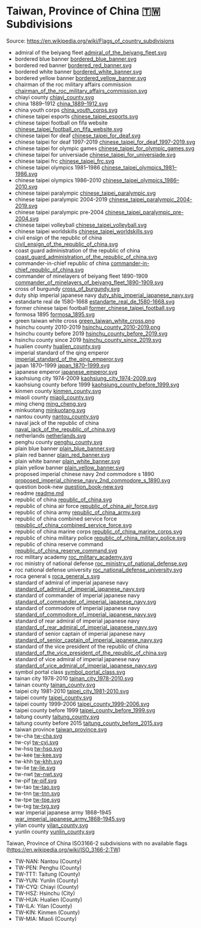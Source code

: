 # Taiwan, Province of China 🇹🇼 Subdivisions

Source: https://en.wikipedia.org/wiki/Flags_of_country_subdivisions

* admiral of the beiyang fleet [admiral_of_the_beiyang_fleet.svg](https://github.com/amckenna41/iso3166-flag-icons/blob/main/iso3166-2-icons/TW/admiral_of_the_beiyang_fleet.svg)
* bordered blue banner [bordered_blue_banner.svg](https://github.com/amckenna41/iso3166-flag-icons/blob/main/iso3166-2-icons/TW/bordered_blue_banner.svg)
* bordered red banner [bordered_red_banner.svg](https://github.com/amckenna41/iso3166-flag-icons/blob/main/iso3166-2-icons/TW/bordered_red_banner.svg)
* bordered white banner [bordered_white_banner.svg](https://github.com/amckenna41/iso3166-flag-icons/blob/main/iso3166-2-icons/TW/bordered_white_banner.svg)
* bordered yellow banner [bordered_yellow_banner.svg](https://github.com/amckenna41/iso3166-flag-icons/blob/main/iso3166-2-icons/TW/bordered_yellow_banner.svg)
* chairman of the roc military affairs commission [chairman_of_the_roc_military_affairs_commission.svg](https://github.com/amckenna41/iso3166-flag-icons/blob/main/iso3166-2-icons/TW/chairman_of_the_roc_military_affairs_commission.svg)
* chiayi county [chiayi_county.svg](https://github.com/amckenna41/iso3166-flag-icons/blob/main/iso3166-2-icons/TW/chiayi_county.svg)
* china 1889–1912 [china_1889–1912.svg](https://github.com/amckenna41/iso3166-flag-icons/blob/main/iso3166-2-icons/TW/china_1889–1912.svg)
* china youth corps [china_youth_corps.svg](https://github.com/amckenna41/iso3166-flag-icons/blob/main/iso3166-2-icons/TW/china_youth_corps.svg)
* chinese taipei esports [chinese_taipei_esports.svg](https://github.com/amckenna41/iso3166-flag-icons/blob/main/iso3166-2-icons/TW/chinese_taipei_esports.svg)
* chinese taipei football on fifa website [chinese_taipei_football_on_fifa_website.svg](https://github.com/amckenna41/iso3166-flag-icons/blob/main/iso3166-2-icons/TW/chinese_taipei_football_on_fifa_website.svg)
* chinese taipei for deaf [chinese_taipei_for_deaf.svg](https://github.com/amckenna41/iso3166-flag-icons/blob/main/iso3166-2-icons/TW/chinese_taipei_for_deaf.svg)
* chinese taipei for deaf 1997-2019 [chinese_taipei_for_deaf_1997-2019.svg](https://github.com/amckenna41/iso3166-flag-icons/blob/main/iso3166-2-icons/TW/chinese_taipei_for_deaf_1997-2019.svg)
* chinese taipei for olympic games [chinese_taipei_for_olympic_games.svg](https://github.com/amckenna41/iso3166-flag-icons/blob/main/iso3166-2-icons/TW/chinese_taipei_for_olympic_games.svg)
* chinese taipei for universiade [chinese_taipei_for_universiade.svg](https://github.com/amckenna41/iso3166-flag-icons/blob/main/iso3166-2-icons/TW/chinese_taipei_for_universiade.svg)
* chinese taipei frc [chinese_taipei_frc.svg](https://github.com/amckenna41/iso3166-flag-icons/blob/main/iso3166-2-icons/TW/chinese_taipei_frc.svg)
* chinese taipei olympics 1981–1986 [chinese_taipei_olympics_1981–1986.svg](https://github.com/amckenna41/iso3166-flag-icons/blob/main/iso3166-2-icons/TW/chinese_taipei_olympics_1981–1986.svg)
* chinese taipei olympics 1986–2010 [chinese_taipei_olympics_1986–2010.svg](https://github.com/amckenna41/iso3166-flag-icons/blob/main/iso3166-2-icons/TW/chinese_taipei_olympics_1986–2010.svg)
* chinese taipei paralympic [chinese_taipei_paralympic.svg](https://github.com/amckenna41/iso3166-flag-icons/blob/main/iso3166-2-icons/TW/chinese_taipei_paralympic.svg)
* chinese taipei paralympic 2004-2019 [chinese_taipei_paralympic_2004-2019.svg](https://github.com/amckenna41/iso3166-flag-icons/blob/main/iso3166-2-icons/TW/chinese_taipei_paralympic_2004-2019.svg)
* chinese taipei paralympic pre-2004 [chinese_taipei_paralympic_pre-2004.svg](https://github.com/amckenna41/iso3166-flag-icons/blob/main/iso3166-2-icons/TW/chinese_taipei_paralympic_pre-2004.svg)
* chinese taipei volleyball [chinese_taipei_volleyball.svg](https://github.com/amckenna41/iso3166-flag-icons/blob/main/iso3166-2-icons/TW/chinese_taipei_volleyball.svg)
* chinese taipei worldskills [chinese_taipei_worldskills.svg](https://github.com/amckenna41/iso3166-flag-icons/blob/main/iso3166-2-icons/TW/chinese_taipei_worldskills.svg)
* civil ensign of the republic of china [civil_ensign_of_the_republic_of_china.svg](https://github.com/amckenna41/iso3166-flag-icons/blob/main/iso3166-2-icons/TW/civil_ensign_of_the_republic_of_china.svg)
* coast guard administration of the republic of china [coast_guard_administration_of_the_republic_of_china.svg](https://github.com/amckenna41/iso3166-flag-icons/blob/main/iso3166-2-icons/TW/coast_guard_administration_of_the_republic_of_china.svg)
* commander-in-chief republic of china [commander-in-chief_republic_of_china.svg](https://github.com/amckenna41/iso3166-flag-icons/blob/main/iso3166-2-icons/TW/commander-in-chief_republic_of_china.svg)
* commander of minelayers of beiyang fleet 1890-1909 [commander_of_minelayers_of_beiyang_fleet_1890-1909.svg](https://github.com/amckenna41/iso3166-flag-icons/blob/main/iso3166-2-icons/TW/commander_of_minelayers_of_beiyang_fleet_1890-1909.svg)
* cross of burgundy [cross_of_burgundy.svg](https://github.com/amckenna41/iso3166-flag-icons/blob/main/iso3166-2-icons/TW/cross_of_burgundy.svg)
* duty ship imperial japanese navy [duty_ship_imperial_japanese_navy.svg](https://github.com/amckenna41/iso3166-flag-icons/blob/main/iso3166-2-icons/TW/duty_ship_imperial_japanese_navy.svg)
* estandarte real de 1580-1668 [estandarte_real_de_1580-1668.svg](https://github.com/amckenna41/iso3166-flag-icons/blob/main/iso3166-2-icons/TW/estandarte_real_de_1580-1668.svg)
* former chinese taipei football [former_chinese_taipei_football.svg](https://github.com/amckenna41/iso3166-flag-icons/blob/main/iso3166-2-icons/TW/former_chinese_taipei_football.svg)
* formosa 1895 [formosa_1895.svg](https://github.com/amckenna41/iso3166-flag-icons/blob/main/iso3166-2-icons/TW/formosa_1895.svg)
* green taiwan white cross [green_taiwan_white_cross.png](https://github.com/amckenna41/iso3166-flag-icons/blob/main/iso3166-2-icons/TW/green_taiwan_white_cross.png)
* hsinchu county 2010-2019 [hsinchu_county_2010-2019.png](https://github.com/amckenna41/iso3166-flag-icons/blob/main/iso3166-2-icons/TW/hsinchu_county_2010-2019.png)
* hsinchu county before 2019 [hsinchu_county_before_2019.svg](https://github.com/amckenna41/iso3166-flag-icons/blob/main/iso3166-2-icons/TW/hsinchu_county_before_2019.svg)
* hsinchu county since 2019 [hsinchu_county_since_2019.svg](https://github.com/amckenna41/iso3166-flag-icons/blob/main/iso3166-2-icons/TW/hsinchu_county_since_2019.svg)
* hualien county [hualien_county.svg](https://github.com/amckenna41/iso3166-flag-icons/blob/main/iso3166-2-icons/TW/hualien_county.svg)
* imperial standard of the qing emperor [imperial_standard_of_the_qing_emperor.svg](https://github.com/amckenna41/iso3166-flag-icons/blob/main/iso3166-2-icons/TW/imperial_standard_of_the_qing_emperor.svg)
* japan 1870–1999 [japan_1870–1999.svg](https://github.com/amckenna41/iso3166-flag-icons/blob/main/iso3166-2-icons/TW/japan_1870–1999.svg)
* japanese emperor [japanese_emperor.svg](https://github.com/amckenna41/iso3166-flag-icons/blob/main/iso3166-2-icons/TW/japanese_emperor.svg)
* kaohsiung city 1974-2009 [kaohsiung_city_1974-2009.svg](https://github.com/amckenna41/iso3166-flag-icons/blob/main/iso3166-2-icons/TW/kaohsiung_city_1974-2009.svg)
* kaohsiung county before 1999 [kaohsiung_county_before_1999.svg](https://github.com/amckenna41/iso3166-flag-icons/blob/main/iso3166-2-icons/TW/kaohsiung_county_before_1999.svg)
* kinmen county [kinmen_county.svg](https://github.com/amckenna41/iso3166-flag-icons/blob/main/iso3166-2-icons/TW/kinmen_county.svg)
* miaoli county [miaoli_county.svg](https://github.com/amckenna41/iso3166-flag-icons/blob/main/iso3166-2-icons/TW/miaoli_county.svg)
* ming cheng [ming_cheng.svg](https://github.com/amckenna41/iso3166-flag-icons/blob/main/iso3166-2-icons/TW/ming_cheng.svg)
* minkuotang [minkuotang.svg](https://github.com/amckenna41/iso3166-flag-icons/blob/main/iso3166-2-icons/TW/minkuotang.svg)
* nantou county [nantou_county.svg](https://github.com/amckenna41/iso3166-flag-icons/blob/main/iso3166-2-icons/TW/nantou_county.svg)
* naval jack of the republic of china [naval_jack_of_the_republic_of_china.svg](https://github.com/amckenna41/iso3166-flag-icons/blob/main/iso3166-2-icons/TW/naval_jack_of_the_republic_of_china.svg)
* netherlands [netherlands.svg](https://github.com/amckenna41/iso3166-flag-icons/blob/main/iso3166-2-icons/TW/netherlands.svg)
* penghu county [penghu_county.svg](https://github.com/amckenna41/iso3166-flag-icons/blob/main/iso3166-2-icons/TW/penghu_county.svg)
* plain blue banner [plain_blue_banner.svg](https://github.com/amckenna41/iso3166-flag-icons/blob/main/iso3166-2-icons/TW/plain_blue_banner.svg)
* plain red banner [plain_red_banner.svg](https://github.com/amckenna41/iso3166-flag-icons/blob/main/iso3166-2-icons/TW/plain_red_banner.svg)
* plain white banner [plain_white_banner.svg](https://github.com/amckenna41/iso3166-flag-icons/blob/main/iso3166-2-icons/TW/plain_white_banner.svg)
* plain yellow banner [plain_yellow_banner.svg](https://github.com/amckenna41/iso3166-flag-icons/blob/main/iso3166-2-icons/TW/plain_yellow_banner.svg)
* proposed imperial chinese navy 2nd commodore s 1890 [proposed_imperial_chinese_navy_2nd_commodore_s_1890.svg](https://github.com/amckenna41/iso3166-flag-icons/blob/main/iso3166-2-icons/TW/proposed_imperial_chinese_navy_2nd_commodore_s_1890.svg)
* question book-new [question_book-new.svg](https://github.com/amckenna41/iso3166-flag-icons/blob/main/iso3166-2-icons/TW/question_book-new.svg)
* readme [readme.md](https://github.com/amckenna41/iso3166-flag-icons/blob/main/iso3166-2-icons/TW/readme.md)
* republic of china [republic_of_china.svg](https://github.com/amckenna41/iso3166-flag-icons/blob/main/iso3166-2-icons/TW/republic_of_china.svg)
* republic of china air force [republic_of_china_air_force.svg](https://github.com/amckenna41/iso3166-flag-icons/blob/main/iso3166-2-icons/TW/republic_of_china_air_force.svg)
* republic of china army [republic_of_china_army.svg](https://github.com/amckenna41/iso3166-flag-icons/blob/main/iso3166-2-icons/TW/republic_of_china_army.svg)
* republic of china combined service force [republic_of_china_combined_service_force.svg](https://github.com/amckenna41/iso3166-flag-icons/blob/main/iso3166-2-icons/TW/republic_of_china_combined_service_force.svg)
* republic of china marine corps [republic_of_china_marine_corps.svg](https://github.com/amckenna41/iso3166-flag-icons/blob/main/iso3166-2-icons/TW/republic_of_china_marine_corps.svg)
* republic of china military police [republic_of_china_military_police.svg](https://github.com/amckenna41/iso3166-flag-icons/blob/main/iso3166-2-icons/TW/republic_of_china_military_police.svg)
* republic of china reserve command [republic_of_china_reserve_command.svg](https://github.com/amckenna41/iso3166-flag-icons/blob/main/iso3166-2-icons/TW/republic_of_china_reserve_command.svg)
* roc military academy [roc_military_academy.svg](https://github.com/amckenna41/iso3166-flag-icons/blob/main/iso3166-2-icons/TW/roc_military_academy.svg)
* roc ministry of national defense [roc_ministry_of_national_defense.svg](https://github.com/amckenna41/iso3166-flag-icons/blob/main/iso3166-2-icons/TW/roc_ministry_of_national_defense.svg)
* roc national defense university [roc_national_defense_university.svg](https://github.com/amckenna41/iso3166-flag-icons/blob/main/iso3166-2-icons/TW/roc_national_defense_university.svg)
* roca general s [roca_general_s.svg](https://github.com/amckenna41/iso3166-flag-icons/blob/main/iso3166-2-icons/TW/roca_general_s.svg)
* standard of admiral of imperial japanese navy [standard_of_admiral_of_imperial_japanese_navy.svg](https://github.com/amckenna41/iso3166-flag-icons/blob/main/iso3166-2-icons/TW/standard_of_admiral_of_imperial_japanese_navy.svg)
* standard of commander of imperial japanese navy [standard_of_commander_of_imperial_japanese_navy.svg](https://github.com/amckenna41/iso3166-flag-icons/blob/main/iso3166-2-icons/TW/standard_of_commander_of_imperial_japanese_navy.svg)
* standard of commodore of imperial japanese navy [standard_of_commodore_of_imperial_japanese_navy.svg](https://github.com/amckenna41/iso3166-flag-icons/blob/main/iso3166-2-icons/TW/standard_of_commodore_of_imperial_japanese_navy.svg)
* standard of rear admiral of imperial japanese navy [standard_of_rear_admiral_of_imperial_japanese_navy.svg](https://github.com/amckenna41/iso3166-flag-icons/blob/main/iso3166-2-icons/TW/standard_of_rear_admiral_of_imperial_japanese_navy.svg)
* standard of senior captain of imperial japanese navy [standard_of_senior_captain_of_imperial_japanese_navy.svg](https://github.com/amckenna41/iso3166-flag-icons/blob/main/iso3166-2-icons/TW/standard_of_senior_captain_of_imperial_japanese_navy.svg)
* standard of the vice president of the republic of china [standard_of_the_vice_president_of_the_republic_of_china.svg](https://github.com/amckenna41/iso3166-flag-icons/blob/main/iso3166-2-icons/TW/standard_of_the_vice_president_of_the_republic_of_china.svg)
* standard of vice admiral of imperial japanese navy [standard_of_vice_admiral_of_imperial_japanese_navy.svg](https://github.com/amckenna41/iso3166-flag-icons/blob/main/iso3166-2-icons/TW/standard_of_vice_admiral_of_imperial_japanese_navy.svg)
* symbol portal class [symbol_portal_class.svg](https://github.com/amckenna41/iso3166-flag-icons/blob/main/iso3166-2-icons/TW/symbol_portal_class.svg)
* tainan city 1978-2010 [tainan_city_1978-2010.svg](https://github.com/amckenna41/iso3166-flag-icons/blob/main/iso3166-2-icons/TW/tainan_city_1978-2010.svg)
* tainan county [tainan_county.svg](https://github.com/amckenna41/iso3166-flag-icons/blob/main/iso3166-2-icons/TW/tainan_county.svg)
* taipei city 1981-2010 [taipei_city_1981-2010.svg](https://github.com/amckenna41/iso3166-flag-icons/blob/main/iso3166-2-icons/TW/taipei_city_1981-2010.svg)
* taipei county [taipei_county.svg](https://github.com/amckenna41/iso3166-flag-icons/blob/main/iso3166-2-icons/TW/taipei_county.svg)
* taipei county 1999-2006 [taipei_county_1999-2006.svg](https://github.com/amckenna41/iso3166-flag-icons/blob/main/iso3166-2-icons/TW/taipei_county_1999-2006.svg)
* taipei county before 1999 [taipei_county_before_1999.svg](https://github.com/amckenna41/iso3166-flag-icons/blob/main/iso3166-2-icons/TW/taipei_county_before_1999.svg)
* taitung county [taitung_county.svg](https://github.com/amckenna41/iso3166-flag-icons/blob/main/iso3166-2-icons/TW/taitung_county.svg)
* taitung county before 2015 [taitung_county_before_2015.svg](https://github.com/amckenna41/iso3166-flag-icons/blob/main/iso3166-2-icons/TW/taitung_county_before_2015.svg)
* taiwan province [taiwan_province.svg](https://github.com/amckenna41/iso3166-flag-icons/blob/main/iso3166-2-icons/TW/taiwan_province.svg)
* tw-cha [tw-cha.svg](https://github.com/amckenna41/iso3166-flag-icons/blob/main/iso3166-2-icons/TW/tw-cha.svg)
* tw-cyi [tw-cyi.svg](https://github.com/amckenna41/iso3166-flag-icons/blob/main/iso3166-2-icons/TW/tw-cyi.svg)
* tw-hsq [tw-hsq.svg](https://github.com/amckenna41/iso3166-flag-icons/blob/main/iso3166-2-icons/TW/tw-hsq.svg)
* tw-kee [tw-kee.svg](https://github.com/amckenna41/iso3166-flag-icons/blob/main/iso3166-2-icons/TW/tw-kee.svg)
* tw-khh [tw-khh.svg](https://github.com/amckenna41/iso3166-flag-icons/blob/main/iso3166-2-icons/TW/tw-khh.svg)
* tw-lie [tw-lie.svg](https://github.com/amckenna41/iso3166-flag-icons/blob/main/iso3166-2-icons/TW/tw-lie.svg)
* tw-nwt [tw-nwt.svg](https://github.com/amckenna41/iso3166-flag-icons/blob/main/iso3166-2-icons/TW/tw-nwt.svg)
* tw-pif [tw-pif.svg](https://github.com/amckenna41/iso3166-flag-icons/blob/main/iso3166-2-icons/TW/tw-pif.svg)
* tw-tao [tw-tao.svg](https://github.com/amckenna41/iso3166-flag-icons/blob/main/iso3166-2-icons/TW/tw-tao.svg)
* tw-tnn [tw-tnn.svg](https://github.com/amckenna41/iso3166-flag-icons/blob/main/iso3166-2-icons/TW/tw-tnn.svg)
* tw-tpe [tw-tpe.svg](https://github.com/amckenna41/iso3166-flag-icons/blob/main/iso3166-2-icons/TW/tw-tpe.svg)
* tw-txg [tw-txg.svg](https://github.com/amckenna41/iso3166-flag-icons/blob/main/iso3166-2-icons/TW/tw-txg.svg)
* war imperial japanese army 1868–1945 [war_imperial_japanese_army_1868–1945.svg](https://github.com/amckenna41/iso3166-flag-icons/blob/main/iso3166-2-icons/TW/war_imperial_japanese_army_1868–1945.svg)
* yilan county [yilan_county.svg](https://github.com/amckenna41/iso3166-flag-icons/blob/main/iso3166-2-icons/TW/yilan_county.svg)
* yunlin county [yunlin_county.svg](https://github.com/amckenna41/iso3166-flag-icons/blob/main/iso3166-2-icons/TW/yunlin_county.svg)

Taiwan, Province of China ISO3166-2 subdivisions with no available flags (https://en.wikipedia.org/wiki/ISO_3166-2:TW)

* TW-NAN: Nantou (County)
* TW-PEN: Penghu (County)
* TW-TTT: Taitung (County)
* TW-YUN: Yunlin (County)
* TW-CYQ: Chiayi (County)
* TW-HSZ: Hsinchu (City)
* TW-HUA: Hualien (County)
* TW-ILA: Yilan (County)
* TW-KIN: Kinmen (County)
* TW-MIA: Miaoli (County)